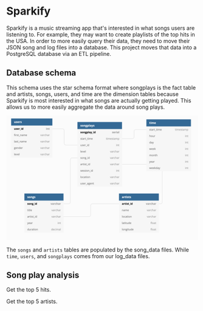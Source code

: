 # Sparkify

Sparkify is a music streaming app that's interested in what songs users are listening to.
For example, they may want to create playlists of the top hits in the USA. In order to 
more easily query their data, they need to move their JSON song and log files into a database.
This project moves that data into a PostgreSQL database via an ETL pipeline.

## Database schema

This schema uses the star schema format where songplays is the fact table and artists, songs,
users, and time are the dimension tables because Sparkify is most interested in what songs are
actually getting played. This allows us to more easily aggregate the data around song plays.

![Sparkify database schema diagram](schema_diagram.png)

The `songs` and `artists` tables are populated by the song_data files. While `time`, `users`,
and `songplays` comes from our log_data files.


## Song play analysis

Get the top 5 hits.

Get the top 5 artists.



